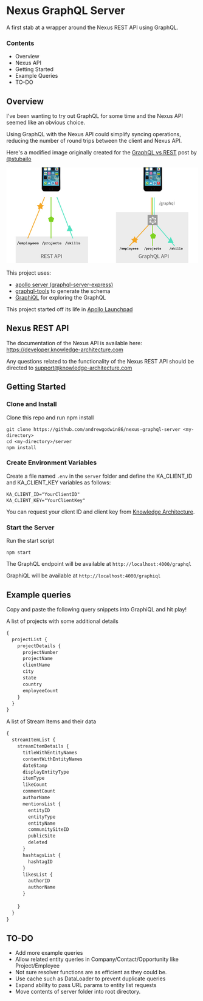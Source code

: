 # Nexus GraphQL Server

A first stab at a wrapper around the Nexus REST API using GraphQL.

### Contents

- Overview
- Nexus API
- Getting Started
- Example Queries
- TO-DO


## Overview
I've been wanting to try out GraphQL for some time and the Nexus API seemed like an obvious choice.

Using GraphQL with the Nexus API could simplify syncing operations, reducing the number of round trips between the client and Nexus API.

Here's a modified image originally created for the
[GraphQL vs REST](https://dev-blog.apollodata.com/graphql-vs-rest-5d425123e34b)
post by [@stubailo](https://github.com/stubailo)

![GraphQL vs REST](assets/NexusGraphQL.jpg)

This project uses:
- [apollo server (graphql-server-express)](https://github.com/apollographql/apollo-server)
- [graphql-tools](https://github.com/apollographql/graphql-tools) to generate the schema
- [GraphiQL](https://github.com/graphql/graphiql) for exploring the GraphQL

This project started off its life in [Apollo Launchpad](https://launchpad.graphql.com/new)


## Nexus REST API
The documentation of the Nexus API is available here:
https://developer.knowledge-architecture.com

Any questions related to the functionality of the Nexus REST API should be directed to [support@knowledge-architecture.com](mailto:support@knowledge-architecture.com)

## Getting Started

### Clone and Install
Clone this repo and run npm install

```
git clone https://github.com/andrewgodwin86/nexus-graphql-server <my-directory>
cd <my-directory>/server
npm install
```
### Create Environment Variables
Create a file named `.env` in the `server` folder and define the KA_CLIENT_ID and KA_CLIENT_KEY variables as follows:
```
KA_CLIENT_ID="YourClientID"
KA_CLIENT_KEY="YourClientKey"
```
You can request your client ID and client key from [Knowledge Architecture](mailto:support@knowledge-architecture.com).

### Start the Server
Run the start script
```
npm start
```
The GraphQL endpoint will be available at `http://localhost:4000/graphql`

GraphiQL will be available at `http://localhost:4000/graphiql`

## Example queries

Copy and paste the following query snippets into GraphiQL and hit play!

A list of projects with some additional details
```javascript
{
  projectList {
    projectDetails {
      projectNumber
      projectName
      clientName
      city
      state
      country
      employeeCount
    }
  }
}
```


A list of Stream Items and their data
```javascript
{
  streamItemList {
    streamItemDetails {
      titleWithEntityNames
      contentWithEntityNames
      dateStamp
      displayEntityType
      itemType
      likeCount
      commentCount
      authorName
      mentionsList {
        entityID
        entityType
        entityName
        communitySiteID
        publicSite
        deleted
      }
      hashtagsList {
        hashtagID
      }
      likesList {
        authorID
        authorName
      }

    }  
  }
}
```

## TO-DO
- Add more example queries
- Allow related entity queries in Company/Contact/Opportunity like Project/Employee
- Not sure resolver functions are as efficient as they could be.
- Use cache such as DataLoader to prevent duplicate queries
- Expand ability to pass URL params to entity list requests
- Move contents of server folder into root directory.
